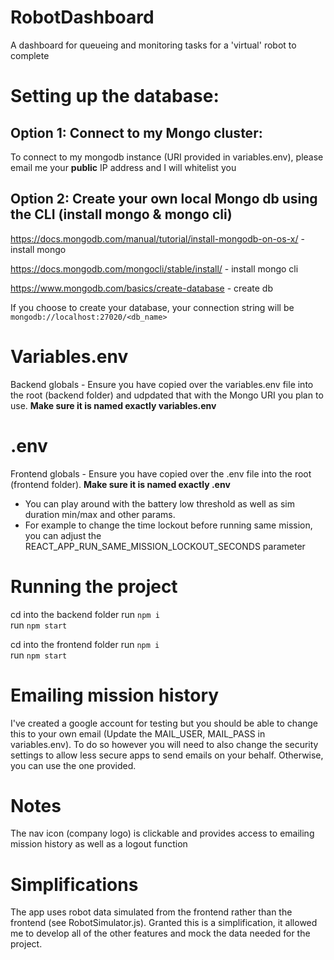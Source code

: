 # RobotDashboard
A dashboard for queueing and monitoring tasks for a 'virtual' robot to complete

# Setting up the database:
## Option 1: Connect to my Mongo cluster:
To connect to my mongodb instance (URI provided in variables.env), please email me your **public** IP address and I will whitelist you

## Option 2: Create your own local Mongo db using the CLI (install mongo & mongo cli)
https://docs.mongodb.com/manual/tutorial/install-mongodb-on-os-x/  - install mongo

https://docs.mongodb.com/mongocli/stable/install/ - install mongo cli

https://www.mongodb.com/basics/create-database - create db

If you choose to create your database, your connection string will be `mongodb://localhost:27020/<db_name>`

# Variables.env
Backend globals - Ensure you have copied over the variables.env file into the root (backend folder) and udpdated that with the Mongo URI you plan to use. **Make sure it is named exactly variables.env**

# .env
Frontend globals - Ensure you have copied over the .env file into the root (frontend folder). **Make sure it is named exactly .env**
- You can play around with the battery low threshold as well as sim duration min/max and other params.
- For example to change the time lockout before running same mission, you can adjust the REACT_APP_RUN_SAME_MISSION_LOCKOUT_SECONDS parameter

# Running the project
cd into the backend folder
run `npm i`  
run `npm start`  

cd into the frontend folder
run `npm i`  
run `npm start`  

# Emailing mission history
I've created a google account for testing but you should be able to change this to your own email (Update the MAIL_USER, MAIL_PASS in variables.env). To do so however you will need to also change the security settings to allow less secure apps to send emails on your behalf. Otherwise,
you can use the one provided. 

# Notes
The nav icon (company logo) is clickable and provides access to emailing mission history as well as a logout function

# Simplifications
The app uses robot data simulated from the frontend rather than the frontend (see RobotSimulator.js). Granted this is a simplification, it allowed me to develop all of the other features and mock the data needed for the project. 